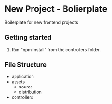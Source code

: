# New Project - Bolierplate
Boilerplate for new frontend projects

## Getting started
1. Run "npm install" from the controllers folder.

## File Structure
* application
* assets
  * source
  * distribution
* controllers
